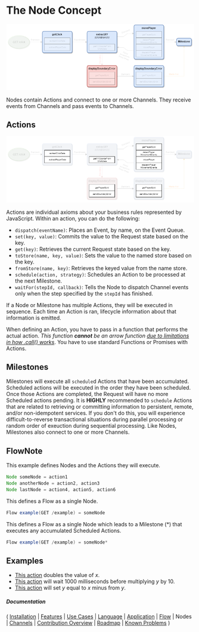 # The Node Concept

![Nodes](images/Nodes.png)

Nodes contain Actions and connect to one or more Channels.  They receive events from Channels and pass events to Channels.

## Actions

![Actions](images/Actions.png)

Actions are individual axioms about your business rules represented by JavaScript.  Within an action, you can do the following:

* `dispatch(eventName)`: Places an Event, by name, on the Event Queue.
* `set(key, value)`: Commits the value to the Request state based on the key.
* `get(key)`: Retrieves the current Request state based on the key.
* `toStore(name, key, value)`: Sets the value to the named store based on the key.
* `fromStore(name, key)`: Retrieves the keyed value from the name store.
* `schedule(action, strategy)`: Schedules an Action to be processed at the next Milestone.
* `waitFor(stepId, callback)`: Tells the Node to dispatch Channel events only when the step specified by the `stepId` has finished.

If a Node or Milestone has multiple Actions, they will be executed in sequence.  Each time an Action is ran, lifecycle information about that information is emitted.

When defining an Action, you have to pass in a function that performs the actual action.  *This function **cannot** be an arrow function [due to limitations in how .call() works](https://github.com/Emblem21-OpenSource/flownote/blob/09480e60cd2738ea011d236da18f36cd7515c78b/src/action.js#L66)*.  You have to use standard Functions or Promises with Actions.

## Milestones

Milestones will execute all `schedule`d Actions that have been accumulated.  Scheduled actions will be executed in the order they have been scheduled.  Once those Actions are completed, the Request will have no more Scheduled actions pending.  It is **HIGHLY** recommended to `schedule` Actions that are related to retrieving or committing information to persistent, remote, and/or non-idempotent services.  If you don't do this, you will experience difficult-to-reverse transactional situations during parallel processing or random order of exeuction during sequential processing. Like Nodes, Milestones also connect to one or more Channels.

## FlowNote

This example defines Nodes and the Actions they will execute.

```java
Node someNode = action1
Node anotherNode = action2, action3
Node lastNode = action4, action5, action6
```

This defines a Flow as a single Node.

```java
Flow example(GET /example) = someNode
```

This defines a Flow as a single Node which leads to a Milestone (*) that executes any accumulated Scheduled Actions.

```java
Flow example(GET /example) = someNode*
```

## Examples

* [This action](https://github.com/Emblem21-OpenSource/flownote/blob/8957b98d719b2b0339e38006708156d493f951ce/tests/flowExamples.js#L24) doubles the value of *x*.
* [This action](https://github.com/Emblem21-OpenSource/flownote/blob/8957b98d719b2b0339e38006708156d493f951ce/tests/flowExamples.js#L51) will wait 1000 milliseconds before multiplying *y* by 10.
* [This action](https://github.com/Emblem21-OpenSource/flownote/blob/8957b98d719b2b0339e38006708156d493f951ce/tests/flowExamples.js#L33) will set *y* equal to *x* minus from *y*.

##### Documentation

( 
[Installation](01-installation.md) | 
[Features](02-features.md) | 
[Use Cases](03-use-cases.md) | 
[Language](04-language.md) | 
[Application](05-application.md) | 
[Flow](06-flow.md) | 
Nodes | 
[Channels](08-channels.md) | 
[Contribution Overview](09-contribution.md) | 
[Roadmap](10-roadmap.md) | 
[Known Problems](11-known-problems.md)
)